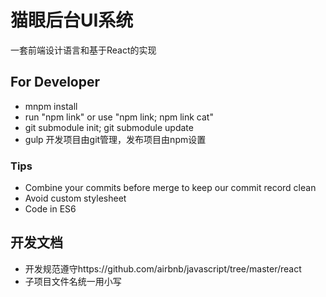# 猫眼后台UI系统

一套前端设计语言和基于React的实现

## For Developer

* mnpm install
* run "npm link" or use "npm link; npm link cat"
* git submodule init; git submodule update
* gulp
开发项目由git管理，发布项目由npm设置


### Tips

* Combine your commits before merge to keep our commit record clean
* Avoid custom stylesheet
* Code in ES6

## 开发文档
* 开发规范遵守https://github.com/airbnb/javascript/tree/master/react
* 子项目文件名统一用小写
